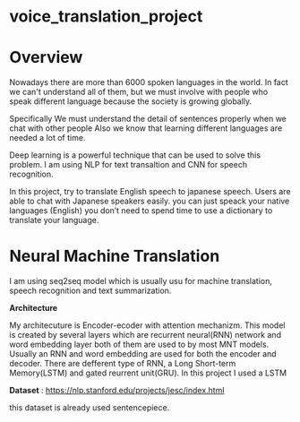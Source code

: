 # voice_translation_project


# Overview

Nowadays there are more than 6000 spoken languages in the world.
In fact we can't understand all of them, but we must involve with people who speak different language
because the society is growing globally.

Specifically We must understand the detail of sentences properly when we chat with other people
Also we know that learning different languages are needed a lot of time.

Deep learning is a powerful technique that can be used to solve this problem.
I am using NLP for text transaltion and CNN for speech recognition.

In this project, try to translate English speech to japanese speech.
Users are able to chat with Japanese speakers easily.
you can just speack your native languages (English)
you don’t need to spend time to use a dictionary to translate your language.

# Neural Machine Translation

I am using seq2seq model which is usually usu for machine translation, speech recognition and text summarization.

**Architecture**

My architecuture is  Encoder-ecoder with attention mechanizm.
This model is created by several layers which are recurrent neural(RNN) network and word embedding layer both of them are used to by most MNT models. Usually an RNN and word embedding are used for both the encoder and decoder.
There are defferent type of RNN, a Long Short-term Memory(LSTM) and gated reurrent unit(GRU).
In this project I used a LSTM







**Dataset** : https://nlp.stanford.edu/projects/jesc/index.html

this dataset is already used sentencepiece.








